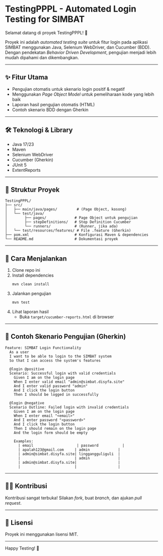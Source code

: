 # TestingPPPL - Automated Login Testing for SIMBAT

Selamat datang di proyek TestingPPPL! 🚀

Proyek ini adalah _automated testing suite_ untuk fitur login pada aplikasi SIMBAT menggunakan Java, Selenium WebDriver, dan Cucumber (BDD). Dengan pendekatan _Behavior Driven Development_, pengujian menjadi lebih mudah dipahami dan dikembangkan.

---

## ✨ Fitur Utama
- Pengujian otomatis untuk skenario login positif & negatif
- Menggunakan _Page Object Model_ untuk pemeliharaan kode yang lebih baik
- Laporan hasil pengujian otomatis (HTML)
- Contoh skenario BDD dengan Gherkin

---

## 🛠️ Teknologi & Library
- Java 17/23
- Maven
- Selenium WebDriver
- Cucumber (Gherkin)
- JUnit 5
- ExtentReports

---

## 📁 Struktur Proyek
```
TestingPPPL/
├── src/
│   ├── main/java/pages/         # (Page Object, kosong)
│   └── test/java/
│        ├── pages/             # Page Object untuk pengujian
│        ├── stepDefinitions/   # Step Definition Cucumber
│        └── runners/           # (Runner, jika ada)
│   └── test/resources/features/ # File .feature (Gherkin)
├── pom.xml                     # Konfigurasi Maven & dependencies
└── README.md                   # Dokumentasi proyek
```

---

## 🚀 Cara Menjalankan
1. Clone repo ini
2. Install dependencies
   ```bash
   mvn clean install
   ```
3. Jalankan pengujian
   ```bash
   mvn test
   ```
4. Lihat laporan hasil
   - Buka `target/cucumber-reports.html` di browser

---

## 📝 Contoh Skenario Pengujian (Gherkin)
```gherkin
Feature: SIMBAT Login Functionality
  As a user
  I want to be able to login to the SIMBAT system
  So that I can access the system's features

  @login @positive
  Scenario: Successful login with valid credentials
    Given I am on the login page
    When I enter valid email "admin@simbat.disyfa.site"
    And I enter valid password "admin"
    And I click the login button
    Then I should be logged in successfully

  @login @negative
  Scenario Outline: Failed login with invalid credentials
    Given I am on the login page
    When I enter email "<email>"
    And I enter password "<password>"
    And I click the login button
    Then I should remain on the login page
    And the login form should be empty

    Examples:
      | email                    | password           |
      | apalah123@gmail.com     | admin             |
      | admin@simbat.disyfa.site| linggangguliguli  |
      |                         | admin             |
      | admin@simbat.disyfa.site|                   |
      |                         |                   |
```

---

## 👨‍💻 Kontribusi
Kontribusi sangat terbuka! Silakan _fork_, buat _branch_, dan ajukan _pull request_.

---

## 📢 Lisensi
Proyek ini menggunakan lisensi MIT.

---

Happy Testing! 🎉
